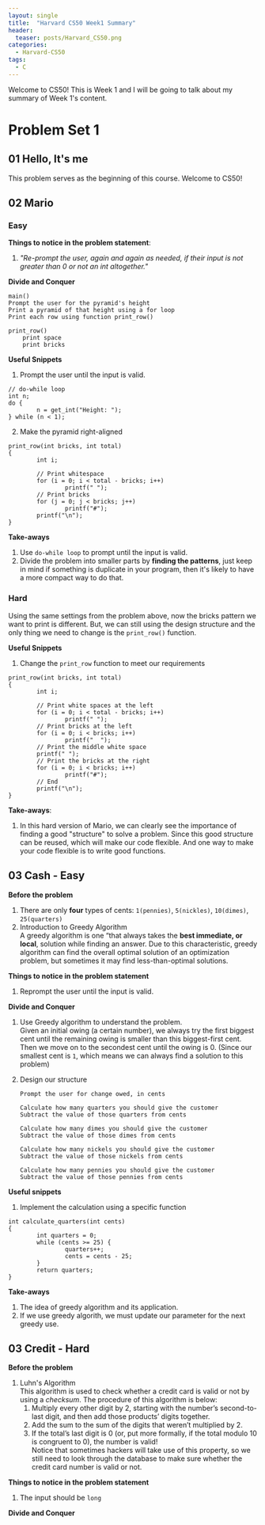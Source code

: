 ```yaml
---
layout: single
title:  "Harvard CS50 Week1 Summary"
header:
  teaser: posts/Harvard_CS50.png
categories: 
  - Harvard-CS50
tags:
  - C
---
```


Welcome to CS50! This is Week 1 and I will be going to talk about my summary of Week 1's content.

# Problem Set 1
## 01 Hello, It's me
This problem serves as the beginning of this course. Welcome to CS50!

## 02 Mario
### Easy
**Things to notice in the problem statement**:
1. *"Re-prompt the user, again and again as needed, if their input is not greater than 0 or not an int altogether."*

**Divide and Conquer**
```
main()
Prompt the user for the pyramid's height
Print a pyramid of that height using a for loop
Print each row using function print_row()

print_row()
    print space
    print bricks
```

**Useful Snippets**
1. Prompt the user until the input is valid.
```
// do-while loop
int n;
do {
        n = get_int("Height: ");
} while (n < 1);
```

2. Make the pyramid right-aligned
```
print_row(int bricks, int total)
{
        int i;

        // Print whitespace
        for (i = 0; i < total - bricks; i++)
                printf(" ");
        // Print bricks
        for (j = 0; j < bricks; j++)
                printf("#");
        printf("\n");
}
```

**Take-aways**
1. Use `do-while loop` to prompt until the input is valid.
2. Divide the problem into smaller parts by **finding the patterns**, just keep in mind if something is duplicate in your program, then it's likely to have a more compact way to do that.

### Hard
Using the same settings from the problem above, now the bricks pattern we want to print is different. But, we can still using the design structure and the only thing we need to change is the `print_row()` function.

**Useful Snippets**
1. Change the `print_row` function to meet our requirements
```
print_row(int bricks, int total)
{
        int i;

        // Print white spaces at the left
        for (i = 0; i < total - bricks; i++)
                printf(" ");
        // Print bricks at the left
        for (i = 0; i < bricks; i++)
                printf("  ");
        // Print the middle white space
        printf(" ");
        // Print the bricks at the right
        for (i = 0; i < bricks; i++)
                printf("#");
        // End
        printf("\n");
}
```

**Take-aways**:
1. In this hard version of Mario, we can clearly see the importance of finding a good "structure" to solve a problem. Since this good structure can be reused, which will make our code flexible. And one way to make your code flexible is to write good functions.

## 03 Cash - Easy
**Before the problem**
1. There are only **four** types of cents: `1(pennies)`, `5(nickles)`, `10(dimes)`, `25(quarters)`
2. Introduction to Greedy Algorithm \
A greedy algorithm is one “that always takes the **best immediate, or local**, solution while finding an answer. Due to this characteristic, greedy algorithm can find the overall optimal solution of an optimization problem, but sometimes it may find less-than-optimal solutions.

**Things to notice in the problem statement**
1. Reprompt the user until the input is valid.

**Divide and Conquer**
1. Use Greedy algorithm to understand the problem. \
Given an initial owing (a certain number), we always try the first biggest cent until the remaining owing is smaller than this biggest-first cent. Then we move on to the secondest cent until the owing is 0. (Since our smallest cent is `1`, which means we can always find a solution to this problem)

2. Design our structure
    ```
    Prompt the user for change owed, in cents

    Calculate how many quarters you should give the customer
    Subtract the value of those quarters from cents

    Calculate how many dimes you should give the customer
    Subtract the value of those dimes from cents

    Calculate how many nickels you should give the customer
    Subtract the value of those nickels from cents

    Calculate how many pennies you should give the customer
    Subtract the value of those pennies from cents
    ```

**Useful snippets**
1. Implement the calculation using a specific function
```
int calculate_quarters(int cents)
{
        int quarters = 0;
        while (cents >= 25) {
                quarters++;
                cents = cents - 25;
        }
        return quarters;
}
```

**Take-aways**
1. The idea of greedy algorithm and its application.
2. If we use greedy algorith, we must update our parameter for the next greedy use.

## 03 Credit - Hard
**Before the problem**
1. Luhn's Algorithm \
This algorithm is used to check whether a credit card is valid or not by using a *checksum*. The procedure of this algorithm is below:
    1. Multiply every other digit by 2, starting with the number’s second-to-last digit, and then add those products’ digits together.
    2. Add the sum to the sum of the digits that weren’t multiplied by 2.
    3. If the total’s last digit is 0 (or, put more formally, if the total modulo 10 is congruent to 0), the number is valid! \
Notice that sometimes hackers will take use of this property, so we still need to look through the database to make sure whether the credit card number is valid or not.

**Things to notice in the problem statement**
1. The input should be `long`

**Divide and Conquer**

